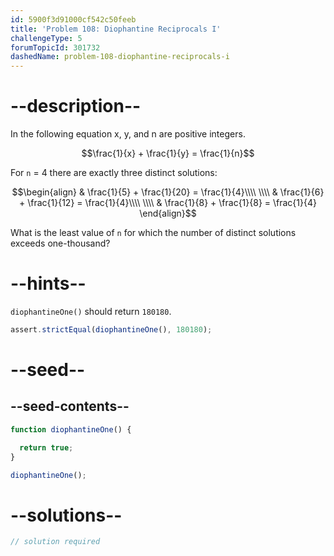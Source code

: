 ```yaml
---
id: 5900f3d91000cf542c50feeb
title: 'Problem 108: Diophantine Reciprocals I'
challengeType: 5
forumTopicId: 301732
dashedName: problem-108-diophantine-reciprocals-i
---
```


# --description--

In the following equation x, y, and n are positive integers.

$$\frac{1}{x} + \frac{1}{y} = \frac{1}{n}$$

For `n` = 4 there are exactly three distinct solutions:

$$\begin{align} & \frac{1}{5} + \frac{1}{20} = \frac{1}{4}\\\\ \\\\ & \frac{1}{6} + \frac{1}{12} = \frac{1}{4}\\\\ \\\\ & \frac{1}{8} + \frac{1}{8} = \frac{1}{4} \end{align}$$

What is the least value of `n` for which the number of distinct solutions exceeds one-thousand?

# --hints--

`diophantineOne()` should return `180180`.

```js
assert.strictEqual(diophantineOne(), 180180);
```

# --seed--

## --seed-contents--

```js
function diophantineOne() {

  return true;
}

diophantineOne();
```

# --solutions--

```js
// solution required
```
